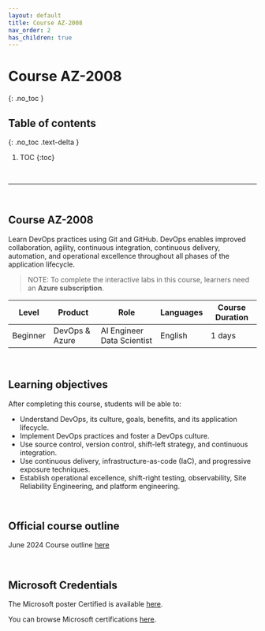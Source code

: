 ```yaml
---
layout: default
title: Course AZ-2008
nav_order: 2
has_children: true
---
```


# Course AZ-2008
{: .no_toc }


## Table of contents
{: .no_toc .text-delta }

1. TOC
{:toc}

<br/>

---

<br/>

## Course AZ-2008

<!-- Overview -->
Learn DevOps practices using Git and GitHub. DevOps enables improved collaboration, agility, continuous integration, continuous delivery, automation, and operational excellence throughout all phases of the application lifecycle.

> NOTE: To complete the interactive labs in this course, learners need an **Azure subscription**.


| Level        | Product        | Role                         | Languages | Course Duration |
| ---          | ---            | ---                          | ---       | --- |
| Beginner     | DevOps & Azure |  AI Engineer Data Scientist  | English   | 1 days |


<br>

<!-- Learning objectives -->

## Learning objectives
After completing this course, students will be able to:
* Understand DevOps, its culture, goals, benefits, and its application lifecycle.
* Implement DevOps practices and foster a DevOps culture.
* Use source control, version control, shift-left strategy, and continuous integration.
* Use continuous delivery, infrastructure-as-code (IaC), and progressive exposure techniques.
* Establish operational excellence, shift-right testing, observability, Site Reliability Engineering, and platform engineering.



<br/>

## Official course outline

<!-- Official course outline -->

June 2024 Course outline [here](./course_outline_202406.md)

<!-- The exam skills measured is available [here](link) -->

<!-- Learning and Training Guide for <course> [here](link) -->

<br/>

## Microsoft Credentials

The Microsoft poster Certified is available [here](https://aka.ms/TrainCertPoster).

You can browse Microsoft certifications [here](https://learn.microsoft.com/en-us/credentials/browse/?credential_types=certification).


